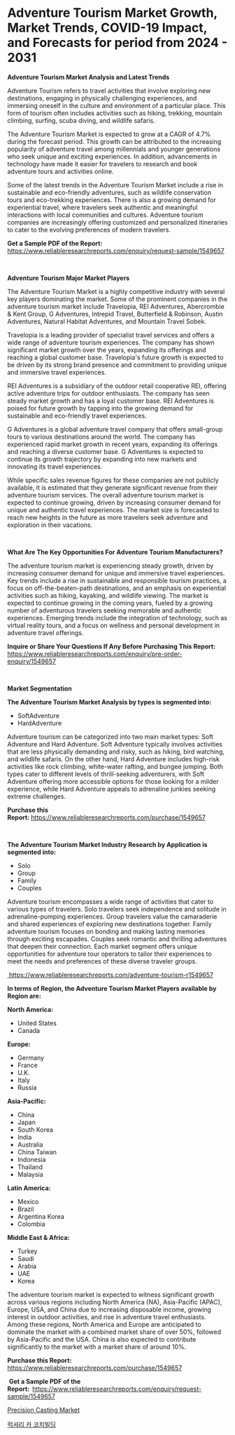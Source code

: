<p><h1>Adventure Tourism Market Growth, Market Trends, COVID-19 Impact, and Forecasts for period from 2024 - 2031</h1></p><p><strong>Adventure Tourism Market Analysis and Latest Trends</strong></p>
<p><p>Adventure Tourism refers to travel activities that involve exploring new destinations, engaging in physically challenging experiences, and immersing oneself in the culture and environment of a particular place. This form of tourism often includes activities such as hiking, trekking, mountain climbing, surfing, scuba diving, and wildlife safaris.</p><p>The Adventure Tourism Market is expected to grow at a CAGR of 4.7% during the forecast period. This growth can be attributed to the increasing popularity of adventure travel among millennials and younger generations who seek unique and exciting experiences. In addition, advancements in technology have made it easier for travelers to research and book adventure tours and activities online.</p><p>Some of the latest trends in the Adventure Tourism Market include a rise in sustainable and eco-friendly adventures, such as wildlife conservation tours and eco-trekking experiences. There is also a growing demand for experiential travel, where travelers seek authentic and meaningful interactions with local communities and cultures. Adventure tourism companies are increasingly offering customized and personalized itineraries to cater to the evolving preferences of modern travelers.</p></p>
<p><strong>Get a Sample PDF of the Report:&nbsp;</strong> <a href="https://www.reliableresearchreports.com/enquiry/request-sample/1549657">https://www.reliableresearchreports.com/enquiry/request-sample/1549657</a></p>
<p>&nbsp;</p>
<p><strong>Adventure Tourism Major Market Players</strong></p>
<p><p>The Adventure Tourism Market is a highly competitive industry with several key players dominating the market. Some of the prominent companies in the adventure tourism market include Travelopia, REI Adventures, Abercrombie & Kent Group, G Adventures, Intrepid Travel, Butterfield & Robinson, Austin Adventures, Natural Habitat Adventures, and Mountain Travel Sobek.</p><p>Travelopia is a leading provider of specialist travel services and offers a wide range of adventure tourism experiences. The company has shown significant market growth over the years, expanding its offerings and reaching a global customer base. Travelopia's future growth is expected to be driven by its strong brand presence and commitment to providing unique and immersive travel experiences.</p><p>REI Adventures is a subsidiary of the outdoor retail cooperative REI, offering active adventure trips for outdoor enthusiasts. The company has seen steady market growth and has a loyal customer base. REI Adventures is poised for future growth by tapping into the growing demand for sustainable and eco-friendly travel experiences.</p><p>G Adventures is a global adventure travel company that offers small-group tours to various destinations around the world. The company has experienced rapid market growth in recent years, expanding its offerings and reaching a diverse customer base. G Adventures is expected to continue its growth trajectory by expanding into new markets and innovating its travel experiences.</p><p>While specific sales revenue figures for these companies are not publicly available, it is estimated that they generate significant revenue from their adventure tourism services. The overall adventure tourism market is expected to continue growing, driven by increasing consumer demand for unique and authentic travel experiences. The market size is forecasted to reach new heights in the future as more travelers seek adventure and exploration in their vacations.</p></p>
<p>&nbsp;</p>
<p><strong>What Are The Key Opportunities For Adventure Tourism Manufacturers?</strong></p>
<p><p>The adventure tourism market is experiencing steady growth, driven by increasing consumer demand for unique and immersive travel experiences. Key trends include a rise in sustainable and responsible tourism practices, a focus on off-the-beaten-path destinations, and an emphasis on experiential activities such as hiking, kayaking, and wildlife viewing. The market is expected to continue growing in the coming years, fueled by a growing number of adventurous travelers seeking memorable and authentic experiences. Emerging trends include the integration of technology, such as virtual reality tours, and a focus on wellness and personal development in adventure travel offerings.</p></p>
<p><strong>Inquire or Share Your Questions If Any Before Purchasing This Report:</strong> <a href="https://www.reliableresearchreports.com/enquiry/pre-order-enquiry/1549657">https://www.reliableresearchreports.com/enquiry/pre-order-enquiry/1549657</a></p>
<p>&nbsp;</p>
<p><strong>Market Segmentation</strong></p>
<p><strong>The Adventure Tourism Market Analysis by types is segmented into:</strong></p>
<p><ul><li>SoftAdventure</li><li>HardAdventure</li></ul></p>
<p><p>Adventure tourism can be categorized into two main market types: Soft Adventure and Hard Adventure. Soft Adventure typically involves activities that are less physically demanding and risky, such as hiking, bird watching, and wildlife safaris. On the other hand, Hard Adventure includes high-risk activities like rock climbing, white-water rafting, and bungee jumping. Both types cater to different levels of thrill-seeking adventurers, with Soft Adventure offering more accessible options for those looking for a milder experience, while Hard Adventure appeals to adrenaline junkies seeking extreme challenges.</p></p>
<p><strong>Purchase this Report:&nbsp;</strong><a href="https://www.reliableresearchreports.com/purchase/1549657">https://www.reliableresearchreports.com/purchase/1549657</a></p>
<p>&nbsp;</p>
<p><strong>The Adventure Tourism Market Industry Research by Application is segmented into:</strong></p>
<p><ul><li>Solo</li><li>Group</li><li>Family</li><li>Couples</li></ul></p>
<p><p>Adventure tourism encompasses a wide range of activities that cater to various types of travelers. Solo travelers seek independence and solitude in adrenaline-pumping experiences. Group travelers value the camaraderie and shared experiences of exploring new destinations together. Family adventure tourism focuses on bonding and making lasting memories through exciting escapades. Couples seek romantic and thrilling adventures that deepen their connection. Each market segment offers unique opportunities for adventure tour operators to tailor their experiences to meet the needs and preferences of these diverse traveler groups.</p></p>
<p><a href="https://www.reliableresearchreports.com/adventure-tourism-r1549657">&nbsp;https://www.reliableresearchreports.com/adventure-tourism-r1549657</a></p>
<p><strong>In terms of Region, the Adventure Tourism Market Players available by Region are:</strong></p>
<p>
    <p> <strong> North America: </strong>
        <ul>
            <li>United States</li>
            <li>Canada</li>
        </ul>
        </p> 
    <p> <strong> Europe: </strong>
        <ul>
            <li>Germany</li>
            <li>France</li>
            <li>U.K.</li>
            <li>Italy</li>
            <li>Russia</li>
        </ul>
        </p> 
    <p> <strong> Asia-Pacific: </strong>
        <ul>
            <li>China</li>
            <li>Japan</li>
            <li>South Korea</li>
            <li>India</li>
            <li>Australia</li>
            <li>China Taiwan</li>
            <li>Indonesia</li>
            <li>Thailand</li>
            <li>Malaysia</li>
        </ul>
        </p> 
    <p> <strong> Latin America: </strong>
        <ul>
            <li>Mexico</li>
            <li>Brazil</li>
            <li>Argentina Korea</li>
            <li>Colombia</li>
        </ul>
        </p> 
    <p> <strong> Middle East & Africa: </strong>
        <ul>
            <li>Turkey</li>
            <li>Saudi</li>
            <li>Arabia</li>
            <li>UAE</li>
            <li>Korea</li>
        </ul>
    </p>
    </p>
<p><p>The adventure tourism market is expected to witness significant growth across various regions including North America (NA), Asia-Pacific (APAC), Europe, USA, and China due to increasing disposable income, growing interest in outdoor activities, and rise in adventure travel enthusiasts. Among these regions, North America and Europe are anticipated to dominate the market with a combined market share of over 50%, followed by Asia-Pacific and the USA. China is also expected to contribute significantly to the market with a market share of around 10%.</p></p>
<p><strong>Purchase this Report: </strong><a href="https://www.reliableresearchreports.com/purchase/1549657">https://www.reliableresearchreports.com/purchase/1549657</a></p>
<p>&nbsp;<strong>Get a Sample PDF of the Report:&nbsp;&nbsp;</strong><a href="https://www.reliableresearchreports.com/enquiry/request-sample/1549657">https://www.reliableresearchreports.com/enquiry/request-sample/1549657</a></p>
<p><strong></strong></p>
<p><p><a href="https://github.com/GroverBarry/Market-Research-Report-List-4/blob/main/precision-casting-market.md">Precision Casting Market</a></p><p><a href="https://medium.com/@leeusso5656/%EA%B3%A0%EA%B8%89-%EC%9E%90%EB%8F%99%EC%B0%A8-%EC%BD%94%EC%B9%98%EB%B9%8C%EB%94%A9-%EC%8B%9C%EC%9E%A5-%EA%B7%9C%EB%AA%A8-cagr-2024-2030%EB%85%84-%ED%8A%B8%EB%A0%8C%EB%93%9C-9c39bde3c41c">럭셔리 카 코치빌딩</a></p></p>
